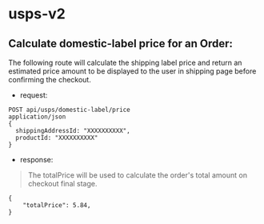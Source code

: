# usps-v2

## Calculate domestic-label price for an Order:
The following route will calculate the shipping label price and return an estimated price amount to be displayed to the user in shipping page before confirming the checkout.
- request:
``` 
POST api/usps/domestic-label/price
application/json
{
  shippingAddressId: "XXXXXXXXXX",
  productId: "XXXXXXXXXX"
}
```
- response:
> The totalPrice will be used to calculate the order's total amount on checkout final stage.
```
{
    "totalPrice": 5.84,
}
```



